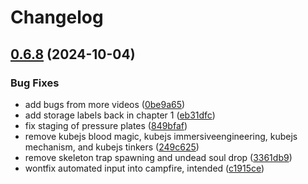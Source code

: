 # Changelog

## [0.6.8](https://github.com/dustinheisey/An-Inconvenient-Modpack/compare/v0.6.7...v0.6.8) (2024-10-04)


### Bug Fixes

* add bugs from more videos ([0be9a65](https://github.com/dustinheisey/An-Inconvenient-Modpack/commit/0be9a656f9a2f48ce2857bcf86cb7ef431074fe2))
* add storage labels back in chapter 1 ([eb31dfc](https://github.com/dustinheisey/An-Inconvenient-Modpack/commit/eb31dfc9137ce4d089d7d40f610f777efdc8a6c4))
* fix staging of pressure plates ([849bfaf](https://github.com/dustinheisey/An-Inconvenient-Modpack/commit/849bfaf46af7a65df031defa19fdae6cf6416eb9))
* remove kubejs blood magic, kubejs immersiveengineering, kubejs mechanism, and kubejs tinkers ([249c625](https://github.com/dustinheisey/An-Inconvenient-Modpack/commit/249c6255300dab60ad7952f23e6e30d7adaa1c54))
* remove skeleton trap spawning and undead soul drop ([3361db9](https://github.com/dustinheisey/An-Inconvenient-Modpack/commit/3361db9dea92fda52bfb48ae55e83ae14cdd2557))
* wontfix automated input into campfire, intended ([c1915ce](https://github.com/dustinheisey/An-Inconvenient-Modpack/commit/c1915cef1275e98589e83a1f8e9cb4723ebb92e8))
